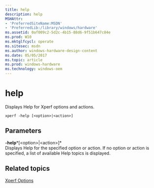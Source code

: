 ```yaml
---
title: help
description: help
MSHAttr:
- 'PreferredSiteName:MSDN'
- 'PreferredLib:/library/windows/hardware'
ms.assetid: 0af009c2-5d2c-4b15-88d6-9f51b647c84e
ms.prod: W10
ms.mktglfcycl: operate
ms.sitesec: msdn
ms.author: windows-hardware-design-content
ms.date: 05/05/2017
ms.topic: article
ms.prod: windows-hardware
ms.technology: windows-oem
---
```


# help


Displays Help for Xperf options and actions.

``` syntax
xperf -help [<option>|<action>]
```

## Parameters


<a href="" id="-help--option---action--"></a>**-help***\[&lt;option&gt;|&lt;action&gt;\]*  
Displays Help for the specified option or action. If no option or action is specified, a list of available Help topics is displayed.

## Related topics


[Xperf Options](xperf-options.md)

 

 







